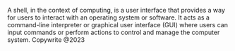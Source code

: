 A shell, in the context of computing, is a user interface that provides a way for users to interact with an operating system or software. It acts as a command-line interpreter or graphical user interface (GUI) where users can input commands or perform actions to control and manage the computer system.
Copywrite @2023
